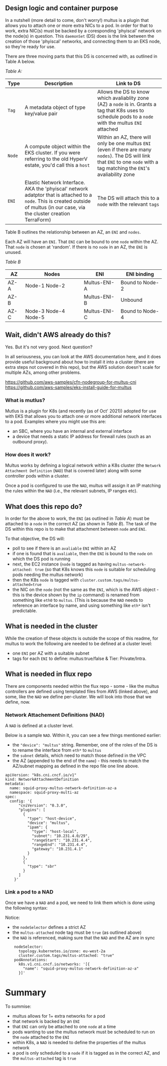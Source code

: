 ## Design logic and container purpose

In a nutshell (more detail to come, don't worry!) multus is a plugin that allows you to attach one or more extra NICs to a pod. In order for that to work, extra NIC(s) must be backed by a coresponding 'phyiscal' network on the node(s) in question. This `daemonSet` (DS) does is the link between the creation of those 'phyiscal' networks, and connecting them to an EKS node, so they're ready for use.

There are three moving parts that this DS is concerned with, as outlined in Table A below.

_Table A:_

Type   | Description | Link to DS
-------|-------------|-----------
`Tag`  | A metadata object of type key/value pair| Allows the DS to know which avaliablity zone (AZ) a `node` is in. Grants a tag that K8s uses to schedule pods to a `node` with the multus `ENI` attached
`Node` | A compute object within the EKS cluster. If you were referring to the old HyperV estate, you'd call this a `host`| Within an AZ, there will only be one multus `ENI` (even if there are many `nodes`). The DS will link that `ENI` to one `node` with a tag matching the `ENI`'s avaliability zone
`ENI`  | Elastic Network Interface. AKA the 'phyiscal' network adatptor that is attached to a `node`. This is created outside of multus (in our case, via the cluster creation TerraForm)| The DS will attach this to a `node` with the relevant `tags`

Table B outlines the relationship between an AZ, an `ENI` and `nodes`.

Each AZ will have an `ENI`.
That `ENI` can be bound to one `node` within the AZ.
That `node` is chosen at 'random'.
If there is no `node` in an AZ, the `ENI` is unused.

_Table B_

AZ  |Nodes|ENI|ENI binding
----|-----|---|---
AZ-A| Node-1 Node-2       |Multus-ENI-A | Bound to Node-2
AZ-B|                     |Multus-ENI-B | Unbound
AZ-C| Node-3 Node-4 Node-5|Multus-ENI-C | Bound to Node-4


## Wait, didn't AWS already do this?

Yes. But it's not very good. Next question?

In all seriousness, you can look at the AWS documentation here, and it does provide useful background about how to install it into a cluster (there are extra steps not covered in this repo), but the AWS solution doesn't scale for multiple AZs, among other problems.

https://github.com/aws-samples/cfn-nodegroup-for-multus-cni
https://github.com/aws-samples/eks-install-guide-for-multus

### What is mutlus?

Mutlus is a plugin for K8s (and recently (as of Oct' 2021)) adopted for use with EKS that allows you to attach one or more additional network interfaces to a pod. Examples where you might use this are:

- an SBC, where you have an internal and external interface
- a device that needs a static IP address for firewall rules (such as an outbound proxy).

### How does it work?

Multus works by defining a logical network within a K8s cluster (the `Network Attachment Definition` (`NAD`) that is covered later) along with some controller pods within a cluster.

Once a pod is configured to use the `NAD`, multus will assign it an IP matching the rules within the `NAD` (i.e., the relevant subnets, IP ranges etc).

## What does this repo do?

In order for the above to work, the `ENI` (as outlined in _Table A_) must be attached to a `node` in the correct AZ (as shown in _Table B_). The task of the DS within this repo is to make that attachment between `node` and `ENI`. 

To that objective, the DS will:

- poll to see if there is an `avaliable` `ENI` within an AZ
- if one is found that is `avaliable`, then the `ENI` is bound to the `node` on which the DS pod is running
- next, the EC2 instance (`node` is tagged as having `multus-network-attached: true` (so that K8s knows this `node` is suitable for scheduling pods needing the multus network)
- then the K8s `node` is tagged with `cluster.custom.tags/multus-attached=true` 
- the NIC on the `node` (not the same as the `ENI`, which is the AWS object - this is the device shown by the `ip` command) is renamed from something like `eth0` to `multus`. (This is because the `NAD` needs to reference an interface by name, and using something like `eth*` isn't predictable.


## What is needed in the cluster

While the creation of these objects is outside the scope of this readme, for multus to work the following are needed to be defined at a cluster level:

- one `ENI` per AZ with a suitable subnet
- tags for each `ENI` to define: multus:true/false & Tier: Private/Intra.

## What is needed in flux repo

There are components needed within the flux repo - some - like the multus controllers are defined using templated files from AWS (linked above), and some, like the `NAD` we define per-cluster. We will look into those that we define, now.

### Network Attachement Definitions (NAD)

A `NAD` is defined at a cluster level. 

Below is a sample `NAD`. Within it, you can see a few things mentioned earlier:
- the `"device": "multus"` string. Remember, one of the roles of the DS is to rename the interface from `eth*` to `multus`
- the `subnet` details, which need to match those defined in the VPC
- the AZ (appended to the end of the `name`) - this needs to match the AZ/subnet mapping as defined in the repo file one line above.

```
apiVersion: "k8s.cni.cncf.io/v1"
kind: NetworkAttachmentDefinition
metadata:
  name: squid-proxy-multus-network-definition-az-a
  namespace: squid-proxy-multi-az
spec:
  config: '{
      "cniVersion": "0.3.0",
      "plugins": [
        {
          "type": "host-device",
          "device": "multus",
          "ipam": {
            "type": "host-local",
            "subnet": "10.231.4.0/29",
            "rangeStart": "10.231.4.4",
            "rangeEnd": "10.231.4.4",
            "gateway": "10.231.4.1"
          }
        },
        {
          "type": "sbr"
        }
      ]
    }'
```

### Link a pod to a NAD

Once we have a `NAD` and a pod, we need to link them which is done using the following syntax:

Notice:
- the `nodeSelector` defines a strict AZ
- the `multus-attached` node tag must be `true` (as outlined above)
- the `NAD` is referenced, making sure that the `NAD` and the AZ are in sync

```
    nodeSelector: 
      topology.kubernetes.io/zone: eu-west-2a
      cluster.custom.tags/multus-attached: "true"
    podAnnotations:
      k8s.v1.cni.cncf.io/networks: '[{
        "name": "squid-proxy-multus-network-definition-az-a"
      }]'
```

# Summary

To summise:

- multus allows for 1+ extra networks for a pod
- that network is backed by an `ENI`
- that `ENI` can only be attached to one `node` at a time
- pods wanting to use the multus network must be scheduled to run on the `node` attached to the `ENI`
- within K8s, a `NAD` is needed to define the properties of the multus network
- a pod is only scheduled to a `node` if it is tagged as in the correct AZ, and the `multus-attached` tag is `true`
